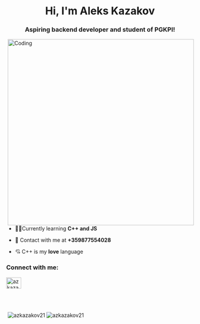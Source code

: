 <h1 align="center">Hi, I'm Aleks Kazakov</h1>
<h3 align="center">Aspiring backend developer and student of PGKPI!</h3>
<img align="right" src="https://www.azquotes.com/picture-quotes/quote-c-makes-it-easy-to-shoot-yourself-in-the-foot-c-makes-it-harder-but-when-you-do-it-blows-bjarne-stroustrup-54-50-27.jpg" alt = "Coding" width = "500px">

- 👨‍💻Currently learning **C++ and JS**

- 🤙 Contact with me at **+359877554028**

- 💘 C++ is my **love** language
  
<h3 align="left">Connect with me:</h3>
<p align="left">
<a href="https://linkedin.com/in/azkazakov21" target="blank"><img align="center" src="https://raw.githubusercontent.com/rahuldkjain/github-profile-readme-generator/master/src/images/icons/Social/linked-in-alt.svg" alt="azkazakov21" height="30" width="40" /></a>
</p><br/><br/>
<p>&nbsp;<img align="center" src="https://github-readme-stats.vercel.app/api?username=azkazakov21&show_icons=true&locale=en" alt="azkazakov21" /> <img align="center" src="https://github-readme-streak-stats.herokuapp.com/?user=azkazakov21&" alt="azkazakov21" /></p>
